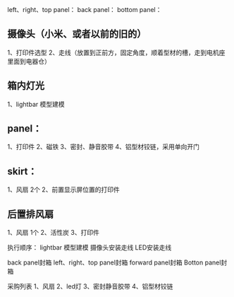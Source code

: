 left、right、top panel：
back panel：
bottom panel：

## 摄像头（小米、或者以前的旧的）
1、打印件选型
2、走线（放置到正前方，固定角度，顺着型材的槽，走到电机座里面到电器仓）


## 箱内灯光
1、lightbar 模型建模

## panel：
1、打印件
2、磁铁
3、密封、静音胶带
4、铝型材铰链，采用单向开门

## skirt：
1、风扇  2个
2、前置显示屏位置的打印件

## 后置排风扇
1、风扇   1个
2、活性炭
3、打印件


执行顺序：
lightbar 模型建模
摄像头安装走线
LED安装走线

back panel封箱
left、right、top panel封箱
forward panel封箱
Botton panel封箱

采购列表
1、风扇
2、led灯
3、密封静音胶带
4、铝型材铰链
